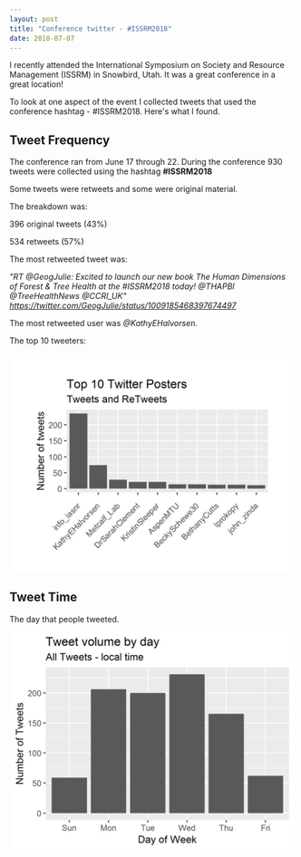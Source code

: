 ```yaml
---
layout: post
title: "Conference twitter - #ISSRM2018"
date: 2018-07-07
---
```


I recently attended the International Symposium on Society and Resource Management (ISSRM) in Snowbird, Utah. It was a great conference in a great location!

To look at one aspect of the event I collected tweets that used the conference hashtag - #ISSRM2018. Here's what I found.


## Tweet Frequency

The conference ran from June 17 through 22. During the conference 930 tweets were collected using the hashtag **#ISSRM2018**

Some tweets were retweets and some were original material.

The breakdown was:

  396 original tweets (43%)

  534 retweets (57%)

The most retweeted tweet was:

*"RT @GeogJulie: Excited to launch our new book The Human Dimensions of Forest & Tree Health at the #ISSRM2018 today! @THAPBI @TreeHealthNews @CCRI_UK" https://twitter.com/GeogJulie/status/1009185468397674497*

The most retweeted user was *@KathyEHalvorsen*.

The top 10 tweeters:

<div style="text-align: center;"><img src="/assests/ISSRM_users.jpg" alt="Drawing" style="width: 500px;"/></div>

## Tweet Time

The day that people tweeted.

<div style="text-align: center;"><img src="/assests/ISSRM_day_vol.jpg" alt="Drawing" style="width: 500px;"/></div>
